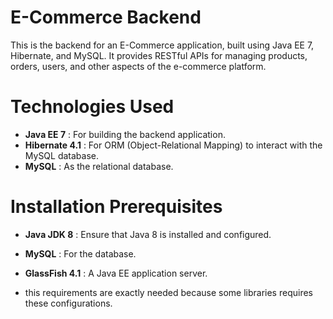 # E-Commerce Backend

This is the backend for an E-Commerce application, built using Java EE 7, Hibernate, and MySQL. It provides RESTful APIs for managing products, orders, users, and other aspects of the e-commerce platform.

# Technologies Used

- **Java EE 7** : For building the backend application.
- **Hibernate 4.1** : For ORM (Object-Relational Mapping) to interact with the MySQL database.
- **MySQL** : As the relational database.

# Installation Prerequisites

- **Java JDK 8** : Ensure that Java 8 is installed and configured.
- **MySQL** : For the database.
- **GlassFish 4.1** : A Java EE application server.

- this requirements are exactly needed because some libraries requires these configurations.
